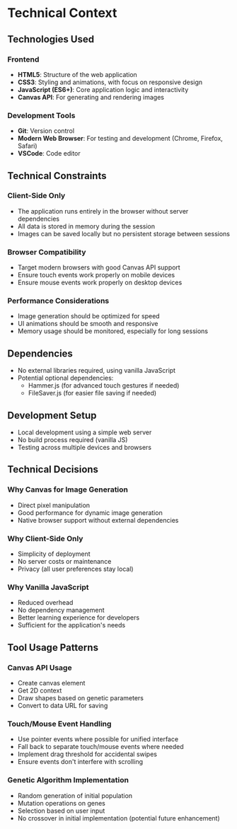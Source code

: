 # Technical Context

## Technologies Used

### Frontend
- **HTML5**: Structure of the web application
- **CSS3**: Styling and animations, with focus on responsive design
- **JavaScript (ES6+)**: Core application logic and interactivity
- **Canvas API**: For generating and rendering images

### Development Tools
- **Git**: Version control
- **Modern Web Browser**: For testing and development (Chrome, Firefox, Safari)
- **VSCode**: Code editor

## Technical Constraints

### Client-Side Only
- The application runs entirely in the browser without server dependencies
- All data is stored in memory during the session
- Images can be saved locally but no persistent storage between sessions

### Browser Compatibility
- Target modern browsers with good Canvas API support
- Ensure touch events work properly on mobile devices
- Ensure mouse events work properly on desktop devices

### Performance Considerations
- Image generation should be optimized for speed
- UI animations should be smooth and responsive
- Memory usage should be monitored, especially for long sessions

## Dependencies
- No external libraries required, using vanilla JavaScript
- Potential optional dependencies:
  - Hammer.js (for advanced touch gestures if needed)
  - FileSaver.js (for easier file saving if needed)

## Development Setup
- Local development using a simple web server
- No build process required (vanilla JS)
- Testing across multiple devices and browsers

## Technical Decisions

### Why Canvas for Image Generation
- Direct pixel manipulation
- Good performance for dynamic image generation
- Native browser support without external dependencies

### Why Client-Side Only
- Simplicity of deployment
- No server costs or maintenance
- Privacy (all user preferences stay local)

### Why Vanilla JavaScript
- Reduced overhead
- No dependency management
- Better learning experience for developers
- Sufficient for the application's needs

## Tool Usage Patterns

### Canvas API Usage
- Create canvas element
- Get 2D context
- Draw shapes based on genetic parameters
- Convert to data URL for saving

### Touch/Mouse Event Handling
- Use pointer events where possible for unified interface
- Fall back to separate touch/mouse events where needed
- Implement drag threshold for accidental swipes
- Ensure events don't interfere with scrolling

### Genetic Algorithm Implementation
- Random generation of initial population
- Mutation operations on genes
- Selection based on user input
- No crossover in initial implementation (potential future enhancement)
